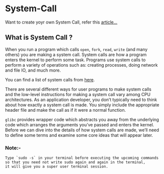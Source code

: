 # System-Call

Want to create yoyr own System Call, refer this [article...](https://medium.com/anubhav-shrimal/adding-a-hello-world-system-call-to-linux-kernel-dad32875872)

## What is System Call ?
When you run a program which calls `open`, `fork`, `read`, `write` (and many others) you are making a system call.
System calls are how a program enters the kernel to perform some task. Programs use system calls to perform a variety of operations such as: creating processes, doing network and file IO, and much more.

You can find a list of system calls from [here](http://man7.org/linux/man-pages/man2/syscalls.2.html).

There are several different ways for user programs to make system calls and the low-level instructions for making a system call vary among CPU architectures.
As an application developer, you don’t typically need to think about how exactly a system call is made. You simply include the appropriate header file and make the call as if it were a normal function.

`glibc` provides wrapper code which abstracts you away from the underlying code which arranges the arguments you’ve passed and enters the kernel.
Before we can dive into the details of how system calls are made, we’ll need to define some terms and examine some core ideas that will appear later.

### Note:-
```
Type `sudo -s` in your terminal before executing the upcoming commands so that you need not write sudo again and again in the terminal, 
it will give you a super user terminal session.
```


